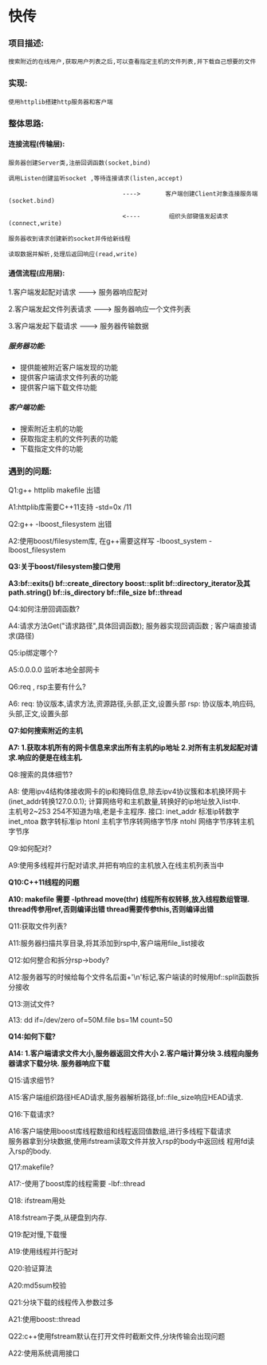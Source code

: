 
# 快传

### 项目描述: 

	搜索附近的在线用户,获取用户列表之后,可以查看指定主机的文件列表,并下载自己想要的文件

### 实现:
	使用httplib搭建http服务器和客户端

### 整体思路:

#### 连接流程(传输层):

	服务器创建Server类,注册回调函数(socket,bind) 

	调用Listen创建监听socket ,等待连接请求(listen,accept)  

									---->       客户端创建Client对象连接服务端(socket.bind)

									<----	     组织头部键值发起请求(connect,write)

	服务器收到请求创建新的socket并传给新线程

	读取数据并解析,处理后返回响应(read,write)                      

#### 通信流程(应用层):

  1.客户端发起配对请求 --->   服务器响应配对

  2.客户端发起文件列表请求 ---> 服务器响应一个文件列表

  3.客户端发起下载请求 ---> 服务器传输数据

##### 服务器功能: 

  * 提供能被附近客户端发现的功能
  * 提供客户端请求文件列表的功能
  * 提供客户端下载文件功能

##### 客户端功能:

  * 搜索附近主机的功能
  * 获取指定主机的文件列表的功能
  * 下载指定文件的功能
    

### 遇到的问题:

  Q1:g++ httplib makefile 出错

  A1:httplib库需要C++11支持  -std=0x /11

  Q2:g++ -lboost_filesystem 出错 

  A2:使用boost/filesystem库,  在g++需要这样写 -lboost_system -lboost_filesystem

  __Q3:关于boost/filesystem接口使用__

  __A3:bf::exits()  bf::create_directory  boost::split   bf::directory_iterator及其path.string()                       									bf::is_directory     bf::file_size  bf::thread__

  Q4:如何注册回调函数?

  A4:请求方法Get("请求路径",具体回调函数); 服务器实现回调函数 ; 客户端直接请求(路径)

  Q5:ip绑定哪个?

  A5:0.0.0.0 监听本地全部网卡

  Q6:req , rsp主要有什么?

  A6: req: 协议版本,请求方法,资源路径,头部,正文,设置头部
            rsp: 协议版本,响应码,头部,正文,设置头部

  __Q7:如何搜索附近的主机__

  __A7:	   1.获取本机所有的网卡信息来求出所有主机的ip地址
	   2.对所有主机发起配对请求.响应的便是在线主机.__

  Q8:搜索的具体细节?

  A8: 	使用ipv4结构体接收网卡的ip和掩码信息,除去ipv4协议簇和本机换环网卡(inet_addr转换127.0.0.1);
	计算网络号和主机数量,转换好的ip地址放入list中.   
	主机号2~253   254不知道为啥,老是卡主程序.
	接口: inet_addr 标准ip转数字 		inet_ntoa 数字转标准ip
	      htonl  主机字节序转网络字节序    ntohl 网络字节序转主机字节序     

  Q9:如何配对?

  A9:使用多线程并行配对请求,并把有响应的主机放入在线主机列表当中

  __Q10:C++11线程的问题__

  __A10: makefile 需要 -lpthread
		      move(thr) 线程所有权转移,放入线程数组管理.  
		      thread传参用ref,否则编译出错
		      thread需要传参this,否则编译出错__

  Q11:获取文件列表?

  A11:服务器扫描共享目录,将其添加到rsp中,客户端用file_list接收

  Q12:如何整合和拆分rsp->body?

  A12:服务器写的时候给每个文件名后面+'\n'标记,客户端读的时候用bf::split函数拆分接收

  Q13:测试文件?

  A13:  dd if=/dev/zero of=50M.file bs=1M count=50

  __Q14:如何下载?__

  __A14: 1.客户端请求文件大小,服务器返回文件大小
         2.客户端计算分块
         3.线程向服务器请求下载分块. 服务器响应下载__

   Q15:请求细节?

   A15:客户端组织路径HEAD请求,服务器解析路径,bf::file_size响应HEAD请求.

   Q16:下载请求?

   A16:客户端使用boost库线程数组和线程返回值数组,进行多线程下载请求    
       服务器拿到分块数据,使用ifstream读取文件并放入rsp的body中返回线
       程用fd读入rsp的body.

   Q17:makefile?

   A17:-使用了boost库的线程需要 -lbf::thread 

   Q18: ifstream用处

   A18:fstream子类,从硬盘到内存.

   Q19:配对慢,下载慢

   A19:使用线程并行配对

   Q20:验证算法

   A20:md5sum校验

   Q21:分块下载的线程传入参数过多

   A21:使用boost::thread

   Q22:c++使用fstream默认在打开文件时截断文件,分块传输会出现问题

   A22:使用系统调用接口
   
